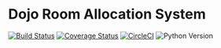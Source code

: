 # Dojo Room Allocation System
[![Build Status](https://travis-ci.org/isheebo/Dojo.svg?branch=master)](https://travis-ci.org/isheebo/Dojo)
[![Coverage Status](https://coveralls.io/repos/github/isheebo/Dojo/badge.svg?branch=master)](https://coveralls.io/github/isheebo/Dojo?branch=master)
[![CircleCI](https://circleci.com/gh/isheebo/Dojo.svg?style=svg)](https://circleci.com/gh/isheebo/Dojo)
![Python Version](https://img.shields.io/badge/Python-3.6-blue.svg)